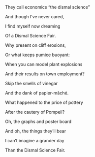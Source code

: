 They call economics “the dismal science”

And though I’ve never cared, 

I find myself now dreaming 

Of a Dismal Science Fair. 

  

Why present on cliff erosions,  

Or what keeps pumice buoyant:

When you can model plant explosions

And their results on town employment?

  

Skip the smells of vinegar

And the dank of papier-mâché. 

What happened to the price of pottery 

After the cautery of Pompeii?

  

Oh, the graphs and poster board 

And oh, the things they’ll bear

I can’t imagine a grander day

Than the Dismal Science Fair.